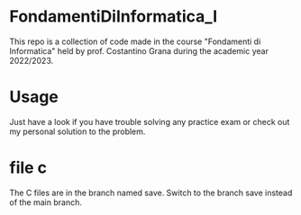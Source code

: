 # FondamentiDiInformatica_I
This repo is a collection of code made in the course "Fondamenti di Informatica" held by prof. Costantino Grana during the academic year 2022/2023.

# Usage
Just have a look if you have trouble solving any practice exam or check out my personal solution to the problem.

# file c
The C files are in the branch named save. Switch to the branch save instead of the main branch.






